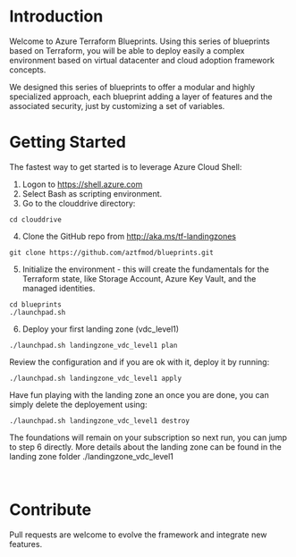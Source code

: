 # Introduction 
Welcome to Azure Terraform Blueprints.
Using this series of blueprints based on Terraform, you will be able to deploy easily a complex environment based on virtual datacenter and cloud adoption framework concepts.

We designed this series of blueprints to offer a modular and highly specialized approach, each blueprint adding a layer of features and the associated security, just by customizing a set of variables.

# Getting Started
The fastest way to get started is to leverage Azure Cloud Shell:
1. Logon to https://shell.azure.com
2. Select Bash as scripting environment.
3. Go to the clouddrive directory: 
```
cd clouddrive
```
4. Clone the GitHub repo from http://aka.ms/tf-landingzones
```
git clone https://github.com/aztfmod/blueprints.git 
``` 
5. Initialize the environment - this will create the fundamentals for the Terraform state, like Storage Account, Azure Key Vault, and the managed identities.
```
cd blueprints
./launchpad.sh 
```

6. Deploy your first landing zone (vdc_level1) 

```
./launchpad.sh landingzone_vdc_level1 plan
```
Review the configuration and if you are ok with it, deploy it by running: 
```
./launchpad.sh landingzone_vdc_level1 apply
```
Have fun playing with the landing zone an once you are done, you can simply delete the deployement using: 
```
./launchpad.sh landingzone_vdc_level1 destroy
```
The foundations will remain on your subscription so next run, you can jump to step 6 directly. 
More details about the landing zone can be found in the landing zone folder ./landingzone_vdc_level1 

<br/>




# Contribute
Pull requests are welcome to evolve the framework and integrate new features.
